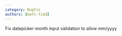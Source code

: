 ```yaml
---
category: Bugfix
authors: [matt-fidd]
---
```


Fix datepicker month input validation to allow mm/yyyy
